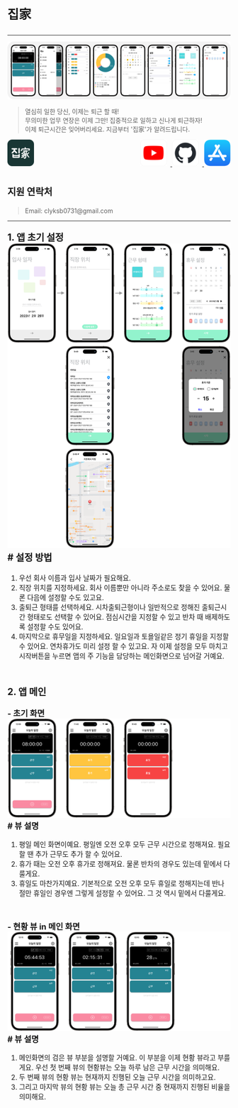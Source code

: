 <style>
    #clyksb_zipga_title {
        text-align:left;
        font-size:1.5em;
        font-weight:bold;
    }

    .clyksb_zipga_subTitle {
        text-align:left;
        font-size:1.3em;
        font-weight:bold;
    }

    .clyksb_zipga_subSubTitle {
        text-align:left;
        font-size:1em;
        font-weight:bold;
    }

    .clyksb_zipga_list {
        text-align:left;
        font-size:0.8em;
        /* font-weight:bold; */
    }

    @media (min-width:480px) {
        #clyksb_zipga_title {
            text-align:left;
            font-size:2em;
            font-weight:bold;
        }

        .clyksb_zipga_subTitle {
            text-align:left;
            font-size:1.5em;
            font-weight:bold;
        }

        .clyksb_zipga_subSubTitle {
            text-align:left;
            font-size:1.3em;
            font-weight:bold;
        }

        .clyksb_zipga_list {
            text-align:left;
            font-size:1.1em;
            /* font-weight:bold; */
        }
    }
</style>

<p id="clyksb_zipga_title">
    집家
    <hr style="height:0.5px" />
    <img src="./img/iPhone14Pro.png" />
    <blockquote>
        열심히 일한 당신, 이제는 퇴근 할 때!<br />
        무의미한 업무 연장은 이제 그만! 집중적으로 일하고 신나게 퇴근하자!<br />
        이제 퇴근시간은 잊어버리세요. 지금부터 '집家'가 알려드립니다.
    </blockquote>
</p>

<div>
    <img src="./img/zipga_icon.png" height="60" alt="App Icon" />
    <div style="float:right">
        <a href="https://github.com/clyksb0731/TimeToGoHome">
            <img src="./img/youtube_icon.png" height="60" alt="Youtube" style="padding-right:8px" />
        </a>
        <a href="https://github.com/clyksb0731/TimeToGoHome">
            <img src="./img/github_icon.png" height="60" alt="GitHub" style="padding-right:8px" />
        </a>
        <a href="https://apps.apple.com/kr/app/집가/id1546550497">
            <img src="./img/appStore.png" height="60" alt="App Store" />
        </a>
    </div>
</div>
<br />

<p class="clyksb_zipga_subTitle">
    지원 연락처
    <blockquote>
    Email: clyksb0731@gmail.com
    </blockquote>
</p>

<hr style="height:0.5px" />

<p class="clyksb_zipga_subTitle">
    1. 앱 초기 설정
    <img src="./img/app_initial_setting.png" />
    # 설정 방법
</p>
<ol class="clyksb_zipga_list">
    <li>우선 회사 이름과 입사 날짜가 필요해요.</li>
    <li>직장 위치를 지정하세요. 회사 이름뿐만 아니라 주소로도 찾을 수 있어요. 물론 다음에 설정할 수도 있고요.</li>
    <li>출퇴근 형태를 선택하세요. 시차출퇴근형이나 일반적으로 정해진 출퇴근시간 형태로도 선택할 수 있어요. 점심시간을 지정할 수 있고 반차 때 배제하도록 설정할 수도 있어요.</li>
    <li>마지막으로 휴무일을 지정하세요. 일요일과 토욜일같은 정기 휴일을 지정할 수 있어요. 연차휴가도 미리 설정 할 수 있고요. 자 이제 설정을 모두 마치고 시작버튼을 누르면 앱의 주 기능을 담당하는 메인화면으로 넘어갈 거예요.</li>
</ol><br />

<p class="clyksb_zipga_subTitle">
    2. 앱 메인
</p>

<p class="clyksb_zipga_subSubTitle">
    - 초기 화면
    <img src="./img/app_main.png" />
    # 뷰 설명
</p>
<ol class="clyksb_zipga_list">
    <li>평일 메인 화면이예요. 평일엔 오전 오후 모두 근무 시간으로 정해져요. 필요할 땐 추가 근무도 추가 할 수 있어요.</li>
    <li>휴가 때는 오전 오후 휴가로 정해져요. 물론 반차의 경우도 있는데 밑에서 다룰게요.</li>
    <li>휴일도 마찬가지예요. 기본적으로 오전 오후 모두 휴일로 정해지는데 반나절만 휴일인 경우엔 그렇게 설정할 수 있어요. 그 것 역시 밑에서 다룰게요.</li>
</ol><br />
<p class="clyksb_zipga_subSubTitle">
    - 현황 뷰 in 메인 화면
    <img src="./img/app_main_normal.png" />
    # 뷰 설명
</p>
<ol class="clyksb_zipga_list">
    <li>메인화면의 검은 뷰 부분을 설명할 거예요. 이 부분을 이제 현황 뷰라고 부를게요. 우선 첫 번째 뷰의 현황뷰는 오늘 하루 남은 근무 시간을 의미해요.</li>
    <li>두 번째 뷰의 현황 뷰는 현재까지 진행된 오늘 근무 시간을 의미하고요.</li>
    <li>그리고 마지막 뷰의 현황 뷰는 오늘 총 근무 시간 중 현재까지 진행된 비율을 의미해요.</li>
</ol>